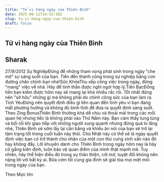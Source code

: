 ```yaml
---
title: "Tử vi hàng ngày của Thiên Bình"
date: 2025-06-12T14:53:18Z
slug: tu-vi-hang-ngay-cua-thien-binh
draft: false
---
```


## Tử vi hàng ngày của Thiên Bình

## Sharak

​27/9/2012​ ​Sự Nghiệp​Đừng để những tham vọng phát sinh trong ngày "che mờ" sự sáng suốt của bạn. Tiến đến thành công trong sự nghiệp bằng con đường chân chính bạn nhé!​Sức Khỏe​Thu xếp công việc trong ngày, đừng "mang" việc về nhà. Hãy để tinh thần được nghỉ ngơi hợp lý.​Tiền Bạc​Đồng tiền bạn kiếm được hôm nay sẽ mang lại khá nhiều rắc rối. Tốt nhất đừng nên "sỡ hữu" những gì mà không phải do chính công sức của bạn làm ra.​Tình Yêu​Đừng nên quyết định điều gì liên quan đến tình yêu vì bạn đang mất phương hướng và không đủ bình tĩnh để đưa ra quyết định sáng suốt.​ ​Theo Zing​ ​Bonus​​Thiên Bình thường khá dễ chịu và thoải mái trong các mối quan hệ nhưng tiếc là không phải vào Thứ Năm này. Bạn cảm thấy lung túng và bối rối khi giao tiếp với những người xung quanh nhưng đừng quá lo lắng nhé, Thiên Bình sẽ sớm lấy lại cân bằng và khiếu ăn nói của bạn sẽ trở lại tâm trạng tốt trong cuối tuần này thôi. Chủ Nhật này có thể sẽ là ngày quyết định việc bạn có trở thành chủ nhân của một con thú cưng xinh xắn nào 
đó hay không đấy.
Lời khuyên dành cho Thiên Bình trong ngày hôm nay là hãy cố gắng kiên định, luôn bảo vệ quan điểm của mình thật mạnh mẽ. Tuy nhiên, hãy thể hiện điều đó trong sự thân thiện, cởi mở, tuyệt đối không nên nặng lời với bất kỳ ai. Bữa cơm tối cùng gia đình sẽ giải tỏa mọi mệt mỏi trong ngày của bạn.
 
Theo Mực tím​